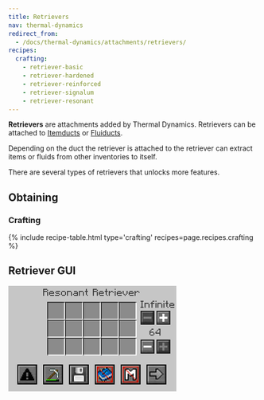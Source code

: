 ```yaml
---
title: Retrievers
nav: thermal-dynamics
redirect_from:
  - /docs/thermal-dynamics/attachments/retrievers/
recipes:
  crafting:
    - retriever-basic
    - retriever-hardened
    - retriever-reinforced
    - retriever-signalum
    - retriever-resonant
---
```



**Retrievers** are attachments added by Thermal Dynamics. Retrievers can be
attached to [Itemducts](/docs/itemducts/) or [Fluiducts](/docs/fluiducts/).

Depending on the duct the retriever is attached to the retriever can extract
items or fluids from other inventories to itself.

There are several types of retrievers that unlocks more features.


Obtaining
--------

### Crafting
{% include recipe-table.html type='crafting' recipes=page.recipes.crafting %}

Retriever GUI
--------

![Resonant Retriever GUI](/assets/images/thermal-dynamics/gui-retriever.png)
